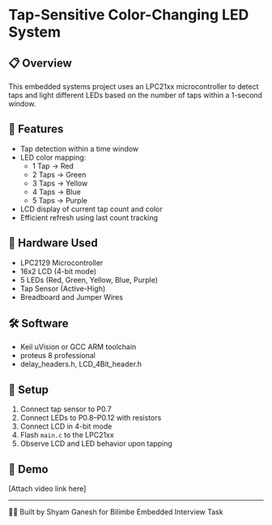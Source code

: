 # Tap-Sensitive Color-Changing LED System

## 📋 Overview

This embedded systems project uses an LPC21xx microcontroller to detect taps and light different LEDs based on the number of taps within a 1-second window.

## 🎯 Features

- Tap detection within a time window
- LED color mapping:
  - 1 Tap → Red
  - 2 Taps → Green
  - 3 Taps → Yellow
  - 4 Taps → Blue
  - 5 Taps → Purple
- LCD display of current tap count and color
- Efficient refresh using last count tracking

## 🔧 Hardware Used

- LPC2129 Microcontroller
- 16x2 LCD (4-bit mode)
- 5 LEDs (Red, Green, Yellow, Blue, Purple)
- Tap Sensor (Active-High)
- Breadboard and Jumper Wires

## 🛠️ Software

- Keil uVision or GCC ARM toolchain
- proteus 8 professional
- delay_headers.h, LCD_4Bit_header.h

## 🚀 Setup

1. Connect tap sensor to P0.7
2. Connect LEDs to P0.8–P0.12 with resistors
3. Connect LCD in 4-bit mode
4. Flash `main.c` to the LPC21xx
5. Observe LCD and LED behavior upon tapping

## 🎥 Demo

[Attach video link here]

---

🧑‍💻 Built by Shyam Ganesh for Bilimbe Embedded Interview Task